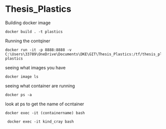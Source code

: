 # Thesis_Plastics

Building docker image
```
docker build . -t plastics
```

Running the contqiner
```
docker run -it -p 8888:8888 -v C:\Users\33789\OneDrive\Documents\DKE\GIT\Thesis_Plastics:/tf/thesis_plastics plastics 

```

seeing what images you have 

```
docker image ls
```

seeing what container are running 

```
docker ps -a 
```
look at ps to get the name of ocntainer 
```
docker exec -it (containername) bash

 docker exec -it kind_cray bash